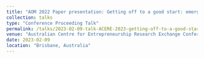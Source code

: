 ```yaml
---
title: "AOM 2022 Paper presentation: Getting off to a good start: emerging scientific fields and external financing"
collection: talks
type: "Conference Proceeding Talk"
permalink: /talks/2023-02-09-talk-ACERE-2023-getting-off-to-a-good-start-how-past-scientific-venture-investment-activities-in-research-fields-affect-initial-external-venture-financing
venue: "Australian Centre for Entrepreneurship Research Exchange Conference 2023"
date: 2023-02-09
location: "Brisbane, Australia"
---
```


